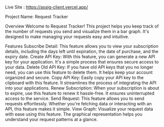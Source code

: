 Live Site : https://assig-client.vercel.app/


Project Name: Request Tracker

Overview
Welcome to Request Tracker! This project helps you keep track of the number of requests you send and visualize them in a bar graph. It's designed to make managing your requests easy and intuitive.

Features
Subscribe Detail: This feature allows you to view your subscription details, including the days left until expiration, the date of purchase, and the expiry date.
Create API Key: With this feature, you can generate a new API key for your application. It's a simple process that ensures secure access to your data.
Delete Old API Key: If you have old API keys that you no longer need, you can use this feature to delete them. It helps keep your account organized and secure.
Copy API Key: Easily copy your API key to the clipboard with this feature. It streamlines the process of integrating the API into your applications.
Renew Subscription: When your subscription is about to expire, use this feature to renew it hassle-free. It ensures uninterrupted access to the service.
Send Request: This feature allows you to send requests effortlessly. Whether you're fetching data or interacting with an API, this feature makes it simple.
View Graph: Visualize your request data with ease using this feature. The graphical representation helps you understand your request patterns at a glance.
